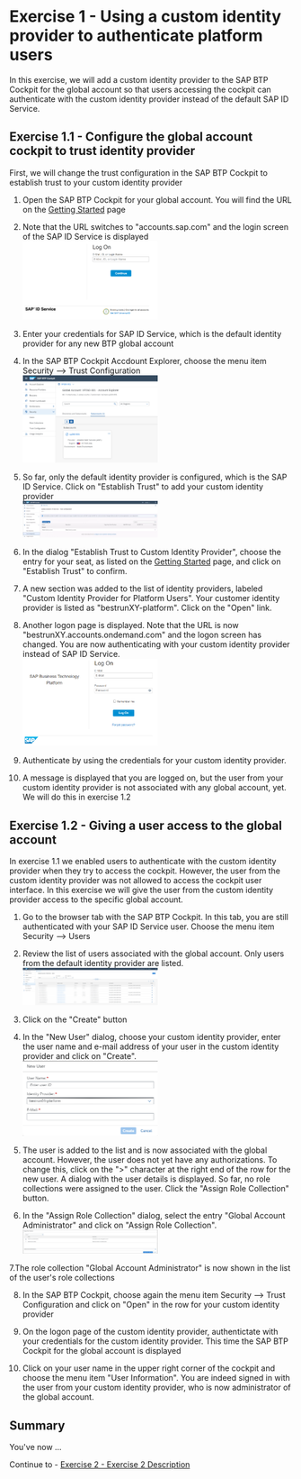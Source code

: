 # Exercise 1 - Using a custom identity provider to authenticate platform users

In this exercise, we will add a custom identity provider to the SAP BTP Cockpit for the global account so that users accessing the cockpit can authenticate with the custom identity provider instead of the default SAP ID Service.

## Exercise 1.1 - Configure the global account cockpit to trust identity provider

First, we will change the trust configuration in the SAP BTP Cockpit to establish trust to your custom identity provider

1. Open the SAP BTP Cockpit for your global account. You will find the URL on the [Getting Started](/exercises/ex0) page

2. Note that the URL switches to "accounts.sap.com" and the login screen of the SAP ID Service is displayed
<br><img src="/exercises/ex1/images/SAP_ID_Service.png" width="50%">

3. Enter your credentials for SAP ID Service, which is the default identity provider for any new BTP global account

4. In the SAP BTP Cockpit Accdount Explorer, choose the menu item Security --> Trust Configuration
<br><img src="/exercises/ex1/images/SAP_BTP_Cockpit_Account_Explorer.png" width="50%">

5. So far, only the default identity provider is configured, which is the SAP ID Service. Click on "Establish Trust" to add your custom identity provider
<br><img src="/exercises/ex1/images/Establish_Trust.png" width="50%">

6. In the dialog "Establish Trust to Custom Identity Provider", choose the entry for your seat, as listed on the [Getting Started](/exercises/ex0) page, and click on "Establish Trust" to confirm.

7. A new section was added to the list of identity providers, labeled "Custom Identity Provider for Platform Users". Your customer identity provider is listed as "bestrunXY-platform". Click on the "Open" link. 

8. Another logon page is displayed. Note that the URL is now "bestrunXY.accounts.ondemand.com" and the logon screen has changed. You are now authenticating with your custom identity provider instead of SAP ID Service.
<br><img src="/exercises/ex1/images/Custom_IdP_Logon.png" width="50%">

9. Authenticate by using the credentials for your custom identity provider.
10. A message is displayed that you are logged on, but the user from your custom identity provider is not associated with any global account, yet. We will do this in exercise 1.2


## Exercise 1.2 - Giving a user access to the global account

In exercise 1.1 we enabled users to authenticate with the custom identity provider when they try to access the cockpit. However, the user from the custom identity provider was not allowed to access the cockpit user interface. In this exercise we will give the user from the custom identity provider access to the specific global account.

1. Go to the browser tab with the SAP BTP Cockpit. In this tab, you are still authenticated with your SAP ID Service user. Choose the menu item Security --> Users

2. Review the list of users associated with the global account. Only users from the default identity provider are listed.
<br><img src="/exercises/ex1/images/Global_Account_Users_Blurred.png" width="50%">

3. Click on the "Create" button

4. In the "New User" dialog, choose your custom identity provider, enter the user name and e-mail address of your user in the custom identity provider and click on "Create".
<br><img src="/exercises/ex1/images/New_User.png" width="50%">

5. The user is added to the list and is now associated with the global account. However, the user does not yet have any authorizations. To change this, click on the ">" character at the right end of the row for the new user. A dialog with the user details is displayed. So far, no role collections were assigned to the user. Click the "Assign Role Collection" button. 

6. In the "Assign Role Collection" dialog, select the entry "Global Account Administrator" and click on "Assign Role Collection".
<br><img src="/exercises/ex1/images/Assign_Role_Collection.png" width="50%">

7.The role collection "Global Account Administrator" is now shown in the list of the user's role collections

8. In the SAP BTP Cockpit, choose again the menu item Security --> Trust Configuration and click on "Open" in the row for your custom identity provider

9. On the logon page of the custom identity provider, authentictate with your credentials for the custom identity provider. This time the SAP BTP Cockpit for the global account is displayed

10. Click on your user name in the upper right corner of the cockpit and choose the menu item "User Information". You are indeed signed in with the user from your custom identity provider, who is now administrator of the global account. 





## Summary

You've now ...

Continue to - [Exercise 2 - Exercise 2 Description](../ex2/README.md)

